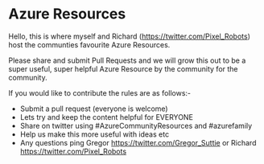# Azure Resources

Hello, this is where myself and Richard (https://twitter.com/Pixel_Robots) host the communties favourite Azure Resources.

Please share and submit Pull Requests and we will grow this out to be a super useful, super helpful Azure Resource by
the community for the community.

If you would like to contribute the rules are as follows:-

*	Submit a pull request (everyone is welcome)
*	Lets try and keep the content helpful for EVERYONE
*	Share on twitter using #AzureCommunityResources and #azurefamily
*   Help us make this more useful with ideas etc 
* 	Any questions ping Gregor https://twitter.com/Gregor_Suttie or Richard https://twitter.com/Pixel_Robots
